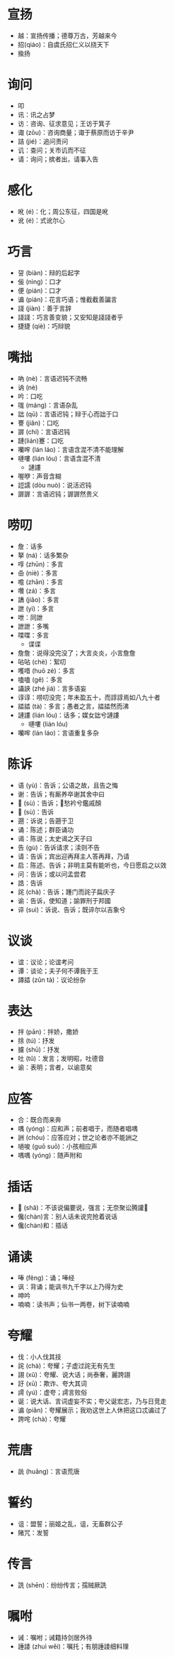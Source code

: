 # 宣扬
* 越：宣扬传播；德尊万古，芳越来今
* 招(qiáo)：自虞氏招仁义以挠天下
* 揄扬
# 询问
* 叩
* 讯：讯之占梦
* 访：咨询、征求意见；王访于箕子
* 诹 (zōu)：咨询商量；诹于蔡原而访于辛尹
* 詰 (jié)：追问责问
* 讥：查问；关市讥而不征
* 请：询问；摈者出，请事入告
# 感化
* 吪 (é)：化；周公东征，四国是吪
* 讹 (é)：式讹尔心
# 巧言
* 䛒 (biàn)：辩的后起字
* 佞 (nìng)：口才
* 便 (pián)：口才
* 谝 (pián)：花言巧语；惟截截善諞言
* 諓 (jiàn)：善于言辞
* 諓諓：巧言善变貌；又安知是諓諓者乎
* 捷捷 (qiè)：巧辩貌
# 嘴拙
* 吶 (nè)：言语迟钝不流畅
* 讷 (nè)
* 吟：口吃
* 哤 (máng)：言语杂乱
* 詘 (qū)：言语迟钝；辩于心而詘于口
* 謇 (jiǎn)：口吃
* 謘 (chí)：言语迟钝
* 蹥(lián)蹇：口吃
* 囒哰 (lán láo)：言语含混不清不能理解
* 嗹嘍 (lián lóu)：言语含混不清
	* 謰謱
* 喔咿：声音含糊
* 䛠譳 (dòu nuò)：说活迟钝
* 謘謘：言语迟钝；謘謘然贵义

# 唠叨
* 詹：话多
* 拏 (ná)：话多繁杂
* 啍 (zhūn)：多言
* 喦 (niè)：多言
* 噡 (zhān)：多言
* 囋 (zá)：多言
* 譑 (jiǎo)：多言
* 詍 (yì)：多言
* 呭：同詍
* 詍詍：多嘴
* 喋喋：多言
	* 谍谍
* 詹詹：说得没完没了；大言炎炎，小言詹詹
* 呫呫 (chè)：絮叨
* 嚄唶 (huō zé)：多言
* 嗑嗑 (gě)：多言
* 讘䛟 (zhé jiá)：言多语妄
* 谆谆：唠叨没完；年未盈五十，而諄諄焉如八九十者
* 誻誻 (tà)：多言；愚者之言，誻誻然而沸
* 謰謱 (lián lóu)：话多；媒女詘兮謰謱
	* 嗹嘍 (lián lóu)
* 囒哰 (lán láo)：言语重复多杂

# 陈诉
* 语 (yù)：告诉；公语之故，且告之悔
* 谢：告诉；有厮养卒谢其舍中曰
* 𧩯 (sù)：告诉；𧩯愁衿兮鑑戚顏
* 𧪜 (sù)：告诉
* 遡：诉说；告遡于卫
* 诵：陈述；群臣诵功
* 谒：陈说；太史谒之天子曰
* 告 (gù)：告诉请求；渎则不告
* 请：告诉；宾出迎再拜主人答再拜，乃请
* 启：陈述、告诉；非明主莫有能听也，今日愿启之以效
* 问：告诉；或以问孟尝君
* 誥：告诉
* 詫 (chà)：告诉；踵门而詫子扁庆子
* 谕：告诉，使知道；諭罪刑于邦國
* 谇 (suì)：诉说、告诉；既谇尔以吉象兮
# 议谈
* 谊：议论；论谊考问
* 谭：谈论；夫子何不谭我于王
* 譐誻 (zǔn tà)：议论纷杂
# 表达
* 拌 (pān)：拌娇，撒娇
* 捈 (tú)：抒发
* 攄 (shū)：抒发
* 吐 (tǔ)：发言；发明昭，吐德音
* 谕：表明；言者，以谕意矣
# 应答
* 合：既合而来奔
* 喁 (yóng)：应和声；前者唱于，而随者唱喁
* 詶 (chóu)：应答应对；世之论者亦不能詶之
* 㗻唆 (guō suō)：小孩相应声
* 喁喁 (yóng)：随声附和

# 插话
* 𧫝 (shǎ)：不该说偏要说，强言；无奈聚讼腾讙𧫝
* 儳(chàn)言：别人话未说完抢着说话
* 儳(chàn)和：插话

# 诵读
* 唪 (fěng)：诵；唪经
* 讽：背诵；能讽书九千字以上乃得为史
* 呻吟
* 喃喃：读书声；仙书一两卷，树下读喃喃

# 夸耀
* 伐：小人伐其技
* 詫 (chà)：夸耀；子虚过詫无有先生
* 詡 (xŭ)：夸耀、说大话；尚泰奢，麗誇詡
* 訏 (xū)：欺诈、夸大其词
* 謣 (yú)：虚夸；謣言败俗
* 诞：说大话、言词虚妄不实；夸父诞宏志，乃与日竞走
* 谝 (piǎn)：夸耀展示；我劝这世上人休把这口忒谝过了
* 誇咤 (chà)：夸耀

# 荒唐
* 詤 (huǎng)：言语荒唐

# 誓约
* 诅：盟誓；丽姬之乱，诅，无畜群公子
* 赌咒：发誓
# 传言
* 詵 (shēn)：纷纷传言；孺贼厥詵
# 嘱咐
* 诫：嘱咐；诫籍持剑居外待
* 諈諉 (zhuì wěi)：嘱托；有朋諈諉细料理